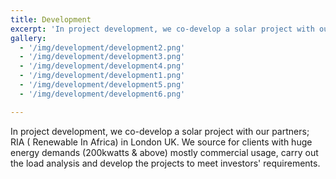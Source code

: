 ```yaml
---
title: Development
excerpt: 'In project development, we co-develop a solar project with our partners; RIA ( Renewable In Africa) in London UK.'
gallery: 
  - '/img/development/development2.png'
  - '/img/development/development3.png'
  - '/img/development/development4.png'
  - '/img/development/development1.png'
  - '/img/development/development5.png'
  - '/img/development/development6.png'

---
```


  In project development, we co-develop a solar project with our partners; RIA ( Renewable In Africa) in London UK. We source for clients with huge energy demands (200kwatts & above) mostly commercial usage, carry out the load analysis and develop the projects to meet investors' requirements.